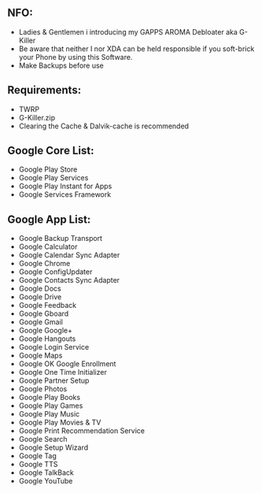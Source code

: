 ## NFO:
* Ladies & Gentlemen i introducing my GAPPS AROMA Debloater aka G-Killer
* Be aware that neither I nor XDA can be held responsible if you soft-brick your Phone by using this Software.
* Make Backups before use


## Requirements:
* TWRP
* G-Killer.zip
* Clearing the Cache & Dalvik-cache is recommended





## Google Core List:
* Google Play Store
* Google Play Services
* Google Play Instant for Apps
* Google Services Framework


## Google App List:
* Google Backup Transport
* Google Calculator
* Google Calendar Sync Adapter
* Google Chrome
* Google ConfigUpdater
* Google Contacts Sync Adapter
* Google Docs
* Google Drive
* Google Feedback
* Google Gboard
* Google Gmail
* Google Google+
* Google Hangouts
* Google Login Service
* Google Maps
* Google OK Google Enrollment
* Google One Time Initializer
* Google Partner Setup
* Google Photos
* Google Play Books
* Google Play Games
* Google Play Music
* Google Play Movies & TV
* Google Print Recommendation Service
* Google Search
* Google Setup Wizard
* Google Tag
* Google TTS
* Google TalkBack
* Google YouTube 
